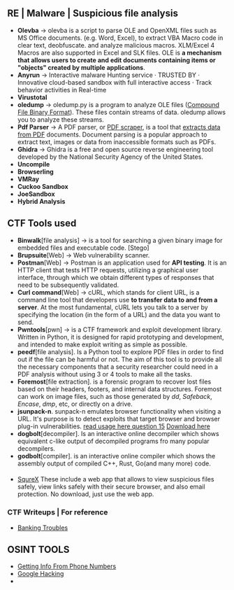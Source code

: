 ```toc
```
## RE | Malware | Suspicious file analysis
- **Olevba** -> olevba is a script to parse OLE and OpenXML files such as MS Office documents. (e.g. Word, Excel), to extract VBA Macro code in clear text, deobfuscate. and analyze malicious macros. XLM/Excel 4 Macros are also supported in Excel and SLK files. OLE is **a mechanism that allows users to create and edit documents containing items or "objects" created by multiple applications**.
- **Anyrun** -> Interactive malware Hunting service · TRUSTED BY · Innovative cloud-based sandbox with full interactive access · Track behavior activities in Real-time
- **Virustotal**
- **oledump** -> oledump.py is a program to analyze OLE files ([Compound File Binary Format](http://en.wikipedia.org/wiki/Compound_File_Binary_Format)). These files contain streams of data. oledump allows you to analyze these streams.
- **Pdf Parser** -> A PDF parser, or [PDF scraper](https://nanonets.com/pdf-scraper?&utm_source=nanonets.com%2Fblog%2F&utm_medium=blog&utm_content=PDF%20Parser%20%7C%20What%20is%20a%20PDF%20Parser?), is a tool that [extracts data from PDF](https://nanonets.com/blog/extract-data-from-pdf/) documents. Document parsing is a popular approach to extract text, images or data from inaccessible formats such as PDFs.
- **Ghidra** -> Ghidra is a free and open source reverse engineering tool developed by the National Security Agency of the United States.
- **Uncompile**
- **Browserling**
- **VMRay**
- **Cuckoo Sandbox**
- **JoeSandbox**
- **Hybrid Analysis**

## CTF Tools used
- **Binwalk**[file analysis] -> is a tool for searching a given binary image for embedded files and executable code. [Stego]
- **Brupsuite**[Web] -> Web vulnerability scanner.
- **Postman**[Web] -> Postman is an application used for **API testing**. It is an HTTP client that tests HTTP requests, utilizing a graphical user interface, through which we obtain different types of responses that need to be subsequently validated.
- **Curl command**[Web] -> cURL, which stands for client URL, is a command line tool that developers use **to transfer data to and from a server**. At the most fundamental, cURL lets you talk to a server by specifying the location (in the form of a URL) and the data you want to send.
- **Pwntools**[pwn] -> is a CTF framework and exploit development library. Written in Python, it is designed for rapid prototyping and development, and intended to make exploit writing as simple as possible.
- **peedf**[file analysis]. Is a Python tool to explore PDF files in order to find out if the file can be harmful or not. The aim of this tool is to provide all the necessary components that a security researcher could need in a PDF analysis without using 3 or 4 tools to make all the tasks. 
- **Foremost**[file extraction]. is a forensic program to recover lost files based on their headers, footers, and internal data structures. Foremost can work on image files, such as those generated by *dd*, *Safeback*, *Encase*, *dmp*, etc, or directly on a drive. 
- **jsunpack-n**. sunpack-n emulates browser functionality when visiting a URL. It's purpose is to detect exploits that target browser and browser plug-in vulnerabilities. [read usage here question 15](https://mmox.me/posts/writeups/bankingtroubles-memory-image-forensics/) [Download here](https://github.com/urule99/jsunpack-n)
- **dogbolt**[decompiler]. Is an interactive online decompiler which shows equivalent c-like output of decompiled programs fro many popular decompilers.
- **godbolt**[compiler]. is an interactive online compiler which shows the assembly output of compiled C++, Rust, Go(and many more) code.

#### 
- [SqureX](https://sqrx.com/) These include a  web app that allows to view suspicious files safely, view links safely with their secure browser, and also email protection. No download, just use the web app. 

### CTF Writeups | For reference
- [Banking Troubles](https://mmox.me/posts/writeups/bankingtroubles-memory-image-forensics/)


## OSINT TOOLS
- [Getting Info From Phone Numbers](https://medium.com/system-weakness/track-anyone-with-just-a-phone-number-osint-investigation-a7f50f5f660d)
- [Google Hacking](https://pentest-tools.com/information-gathering/google-hacking?utm_medium=tools&utm_content=education&utm_source=website&utm_campaign=resourcekits)
- 